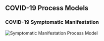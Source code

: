 ## COVID-19 Process Models

### COVID-19 Symptomatic Manifestation

![Symptomatic Manifestation Process Model](https://berger-dm.github.io/SARS-CoV-2-COVID-19-Models/COVID-19%20Process%20Models/COVID-19%20Symptomatic%20Manifestation.png)
